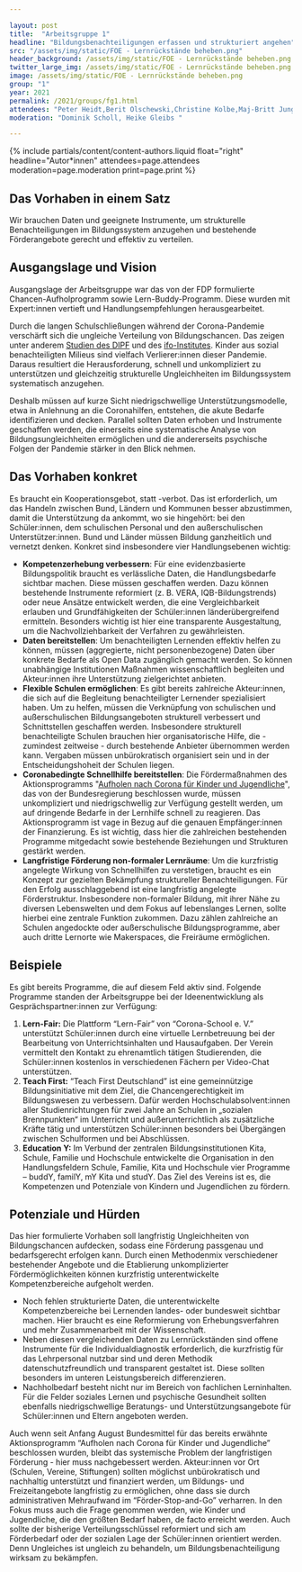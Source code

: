 ```yaml
---

layout: post
title:  "Arbeitsgruppe 1"
headline: "Bildungsbenachteiligungen erfassen und strukturiert angehen"
src: "/assets/img/static/FOE - Lernrückstände beheben.png"
header_background: /assets/img/static/FOE - Lernrückstände beheben.png
twitter_large_img: /assets/img/static/FOE - Lernrückstände beheben.png
image: /assets/img/static/FOE - Lernrückstände beheben.png
group: "1"
year: 2021
permalink: /2021/groups/fg1.html
attendees: "Peter Heidt,Berit Olschewski,Christine Kolbe,Maj-Britt Jungjohann"
moderation: "Dominik Scholl, Heike Gleibs "

---
```


{% include partials/content/content-authors.liquid float="right" headline="Autor*innen" attendees=page.attendees moderation=page.moderation print=page.print %}

## Das Vorhaben in einem Satz

Wir brauchen Daten und geeignete Instrumente, um strukturelle Benachteiligungen im Bildungssystem anzugehen und bestehende Förderangebote gerecht und effektiv zu verteilen.


## Ausgangslage und Vision

Ausgangslage der Arbeitsgruppe war das von der FDP formulierte Chancen-Aufholprogramm sowie Lern-Buddy-Programm. Diese wurden mit Expert:innen vertieft und Handlungsempfehlungen herausgearbeitet.

Durch die langen Schulschließungen während der Corona-Pandemie verschärft sich die ungleiche Verteilung von Bildungschancen. Das zeigen unter anderem [Studien des DIPF](https://www.dipf.de/de/dipf-aktuell/apropos-dipf/forschung-zu-corona-im-bildungskontext) und des [ifo-Institutes](https://www.ifo.de/publikationen/2021/aufsatz-zeitschrift/bildung-erneut-im-lockdown-wie-verbrachten-schulkinder-die). Kinder aus sozial benachteiligten Milieus sind vielfach Verlierer:innen dieser Pandemie. Daraus resultiert die Herausforderung, schnell und unkompliziert zu unterstützen und gleichzeitig strukturelle Ungleichheiten im Bildungssystem systematisch anzugehen.

Deshalb müssen auf kurze Sicht niedrigschwellige Unterstützungsmodelle, etwa in Anlehnung an die Coronahilfen, entstehen, die akute Bedarfe identifizieren und decken. Parallel sollten Daten erhoben und Instrumente geschaffen werden, die einerseits eine systematische Analyse von Bildungsungleichheiten ermöglichen und die andererseits psychische Folgen der Pandemie stärker in den Blick nehmen.

## Das Vorhaben konkret

Es braucht ein Kooperationsgebot, statt -verbot. Das ist erforderlich, um das Handeln zwischen Bund, Ländern und Kommunen besser abzustimmen, damit die Unterstützung da ankommt, wo sie hingehört: bei den Schüler:innen, dem schulischen Personal und den außerschulischen Unterstützer:innen. Bund und Länder müssen Bildung ganzheitlich und vernetzt denken. Konkret sind insbesondere vier Handlungsebenen wichtig:

* **Kompetenzerhebung verbessern**: Für eine evidenzbasierte Bildungspolitik braucht es verlässliche Daten, die Handlungsbedarfe sichtbar machen. Diese müssen geschaffen werden. Dazu können bestehende Instrumente reformiert (z. B. VERA, IQB-Bildungstrends) oder neue Ansätze entwickelt werden, die eine Vergleichbarkeit erlauben und Grundfähigkeiten der Schüler:innen länderübergreifend ermitteln. Besonders wichtig ist hier eine transparente Ausgestaltung, um die Nachvollziehbarkeit der Verfahren zu gewährleisten.
* **Daten bereitstellen**: Um benachteiligten Lernenden effektiv helfen zu können, müssen (aggregierte, nicht personenbezogene) Daten über konkrete Bedarfe als Open Data zugänglich gemacht werden. So können unabhängige Institutionen Maßnahmen wissenschaftlich begleiten und Akteur:innen ihre Unterstützung zielgerichtet anbieten.
* **Flexible Schulen ermöglichen**: Es gibt bereits zahlreiche Akteur:innen, die sich auf die Begleitung benachteiligter Lernender spezialisiert haben. Um zu helfen, müssen die Verknüpfung von schulischen und außerschulischen Bildungsangeboten strukturell verbessert und Schnittstellen geschaffen werden. Insbesondere strukturell benachteiligte Schulen brauchen hier organisatorische Hilfe, die - zumindest zeitweise - durch bestehende Anbieter übernommen werden kann. Vergaben müssen unbürokratisch organisiert sein und in der Entscheidungshoheit der Schulen liegen.
* **Coronabedingte Schnellhilfe bereitstellen**: Die Fördermaßnahmen des Aktionsprogramms "[Aufholen nach Corona für Kinder und Jugendliche](https://www.bmfsfj.de/bmfsfj/themen/corona-pandemie/aktionsprogramm-aufholen-nach-corona-fuer-kinder-und-jugendliche--178422)", das von der Bundesregierung beschlossen wurde, müssen unkompliziert und niedrigschwellig zur Verfügung gestellt werden, um auf dringende Bedarfe in der Lernhilfe schnell zu reagieren. Das Aktionsprogramm ist vage in Bezug auf die genauen Empfänger:innen der Finanzierung. Es ist wichtig, dass hier die zahlreichen bestehenden Programme mitgedacht sowie bestehende Beziehungen und Strukturen gestärkt werden.
* **Langfristige Förderung non-formaler Lernräume**: Um die kurzfristig angelegte Wirkung von Schnellhilfen zu verstetigen, braucht es ein Konzept zur gezielten Bekämpfung struktureller Benachteiligungen. Für den Erfolg ausschlaggebend ist eine langfristig angelegte Förderstruktur. Insbesondere non-formaler Bildung, mit ihrer Nähe zu diversen Lebenswelten und dem Fokus auf lebenslanges Lernen, sollte hierbei eine zentrale Funktion zukommen. Dazu zählen zahlreiche an Schulen angedockte oder außerschulische Bildungsprogramme, aber auch dritte Lernorte wie Makerspaces, die Freiräume ermöglichen.

## Beispiele

Es gibt bereits Programme, die auf diesem Feld aktiv sind. Folgende Programme standen der Arbeitsgruppe bei der Ideenentwicklung als Gesprächspartner:innen zur Verfügung:

1. **Lern-Fair:** Die Plattform “Lern-Fair” von “Corona-School e. V.” unterstützt Schüler:innen durch eine virtuelle Lernbetreuung bei der Bearbeitung von Unterrichtsinhalten und Hausaufgaben. Der Verein vermittelt den Kontakt zu ehrenamtlich tätigen Studierenden, die Schüler:innen kostenlos in verschiedenen Fächern per Video-Chat unterstützen.
2. **Teach First:** “Teach First Deutschland” ist eine gemeinnützige Bildungsinitiative mit dem Ziel, die Chancengerechtigkeit im Bildungswesen zu verbessern. Dafür werden Hochschulabsolvent:innen aller Studienrichtungen für zwei Jahre an Schulen in „sozialen Brennpunkten“ im Unterricht und außerunterrichtlich als zusätzliche Kräfte tätig und unterstützen Schüler:innen besonders bei Übergängen zwischen Schulformen und bei Abschlüssen.
3. **Education Y:** Im Verbund der zentralen Bildungsinstitutionen Kita, Schule, Familie und Hochschule entwickelte die Organisation in den Handlungsfeldern Schule, Familie, Kita und Hochschule vier Programme – buddY, familY, mY Kita und studY. Das Ziel des Vereins ist es, die Kompetenzen und Potenziale von Kindern und Jugendlichen zu fördern.

## Potenziale und Hürden

Das hier formulierte Vorhaben soll langfristig Ungleichheiten von Bildungschancen aufdecken, sodass eine Förderung passgenau und bedarfsgerecht erfolgen kann. Durch einen Methodenmix verschiedener bestehender Angebote und die Etablierung unkomplizierter Fördermöglichkeiten können kurzfristig unterentwickelte Kompetenzbereiche aufgeholt werden.

* Noch fehlen strukturierte Daten, die unterentwickelte Kompetenzbereiche bei Lernenden landes- oder bundesweit sichtbar machen. Hier braucht es eine Reformierung von Erhebungsverfahren und mehr Zusammenarbeit mit der Wissenschaft.
* Neben diesen vergleichenden Daten zu Lernrückständen sind offene Instrumente für die Individualdiagnostik erforderlich, die kurzfristig für das Lehrpersonal nutzbar sind und deren Methodik datenschutzfreundlich und transparent gestaltet ist. Diese sollten besonders im unteren Leistungsbereich differenzieren.
* Nachholbedarf besteht nicht nur im Bereich von fachlichen Lerninhalten. Für die Felder soziales Lernen und psychische Gesundheit sollten ebenfalls niedrigschwellige Beratungs- und Unterstützungsangebote für Schüler:innen und Eltern angeboten werden.

Auch wenn seit Anfang August Bundesmittel für das bereits erwähnte Aktionsprogramm “Aufholen nach Corona für Kinder und Jugendliche”  beschlossen wurden, bleibt das systemische Problem der langfristigen Förderung - hier muss nachgebessert werden. Akteur:innen vor Ort (Schulen, Vereine, Stiftungen) sollten möglichst unbürokratisch und nachhaltig unterstützt und finanziert werden, um Bildungs- und Freizeitangebote langfristig zu ermöglichen, ohne dass sie durch administrativen Mehraufwand im “Förder-Stop-and-Go” verharren. In den Fokus muss auch die Frage genommen werden, wie Kinder und Jugendliche, die den größten Bedarf haben, de facto erreicht werden. Auch sollte der bisherige Verteilungsschlüssel reformiert und sich am Förderbedarf oder der sozialen Lage der Schüler:innen orientiert werden. Denn Ungleiches ist ungleich zu behandeln, um Bildungsbenachteiligung wirksam zu bekämpfen.